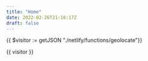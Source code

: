 ```yaml
---
title: "Home"
date: 2022-02-26T21:16:17Z
draft: false
---
```


{{ $visitor := getJSON "./netlify/functions/geolocate"}}

<p>{{ visitor }}</p>